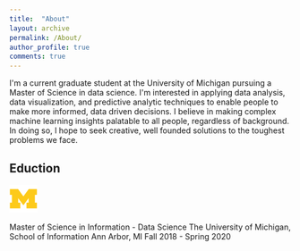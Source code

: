 ```yaml
---
title:  "About"
layout: archive
permalink: /About/
author_profile: true
comments: true
---
```


I'm a current graduate student at the University of Michigan pursuing a Master of Science in data science.  I'm interested in applying data analysis, data visualization, and predictive analytic techniques to enable people to make more informed, data driven decisions.  I believe in making complex machine learning insights palatable to all people, regardless of background.  In doing so, I hope to seek creative, well founded solutions to the toughest problems we face.

## Eduction
<img src="/assets/images/lgo_ncaa_michigan_wolverines.png" width="10%">

Master of Science in Information - Data Science
The University of Michigan, School of Information
Ann Arbor, MI
Fall 2018 - Spring 2020
